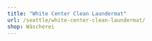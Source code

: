 ```yaml
---
title: "White Center Clean Laundermat"
url: /seattle/white-center-clean-laundermat/
shop: Wäscherei
---
```


